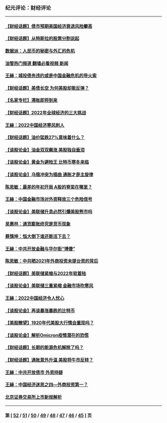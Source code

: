 ### 纪元评论：财经评论
---
#### [【财经话题】债市预期美国经济衰退风险攀高](../../pages/nsc1026/n13698043.md?04080330) 
#### [【财经话题】从特斯拉的股票分割说起](../../pages/nsc1026/n13679733.md?04080330) 
#### [数据派：人民币的秘密与外汇的危机](../../pages/nsc1026/n13667092.md?04080330) 
#### [油管热门频道 翻墙必看视频 新闻](ok?04080330)
#### [王赫：城投债务违约或是中国金融危机的导火索](../../pages/nsc1026/n13665322.md?04080330) 
#### [【财经话题】美债长空 为何美股却能反弹？](../../pages/nsc1026/n13665895.md?04080330) 
#### [【名家专栏】滞胀即将到来](../../pages/nsc1026/n13658171.md?04080330) 
#### [【财经话题】2022年全球经济的三大挑战](../../pages/nsc1026/n13654423.md?04080330) 
#### [王赫：2022中国经济寒风刺人](../../pages/nsc1026/n13651403.md?04080330) 
#### [【财经话题】油价猛跌27%意味着什么？](../../pages/nsc1026/n13648767.md?04080330) 
#### [【谈股论金】油金双双飙涨 美股独自垂泪](../../pages/nsc1026/n13631742.md?04080330) 
#### [【谈股论金】黄金为避险王 比特币寒冬来临](../../pages/nsc1026/n13600406.md?04080330) 
#### [【谈股论金】乌俄冲突为插曲 通胀才是主旋律](../../pages/nsc1026/n13576797.md?04080330) 
#### [陈思敏：最差的年初开局 A股的脊梁在哪里？](../../pages/nsc1026/n13558359.md?04080330) 
#### [王赫：中国金融市场对外资释放三个危险信号](../../pages/nsc1026/n13546389.md?04080330) 
#### [【谈股论金】美联储升息必然引爆美股熊市吗](../../pages/nsc1026/n13519194.md?04080330) 
#### [吴惠林：通货膨胀终究是货币现象](../../pages/nsc1026/n13512979.md?04080330) 
#### [蔡慎坤：恒大倒下谁还能活下去？](../../pages/nsc1026/n13501831.md?04080330) 
#### [王赫：中共开放金融与华尔街“博傻”](../../pages/nsc1026/n13501138.md?04080330) 
#### [陈思敏：中共晒2021年外商投资未提台资的背后](../../pages/nsc1026/n13501057.md?04080330) 
#### [【财经话题】美联储紧缩与2022年软着陆](../../pages/nsc1026/n13498354.md?04080330) 
#### [【谈股论金】美联储三重紧缩 金融市场吹寒风](../../pages/nsc1026/n13487202.md?04080330) 
#### [王赫：2022中国经济令人忧心](../../pages/nsc1026/n13480433.md?04080330) 
#### [【谈股论金】再谈暴涨暴跌的比特币](../../pages/nsc1026/n13428036.md?04080330) 
#### [【美股瞭望】1920年代美股大行情会重现吗？](../../pages/nsc1026/n13425425.md?04080330) 
#### [【谈股论金】解析Omicron疫情潜在的恐慌](../../pages/nsc1026/n13403704.md?04080330) 
#### [【财经话题】长期的能源危机解除了吗？](../../pages/nsc1026/n13378041.md?04080330) 
#### [【财经话题】通胀意外升温 美股将牛市反转？](../../pages/nsc1026/n13370659.md?04080330) 
#### [王赫：中共开放债市 外资持疑](../../pages/nsc1026/n13366203.md?04080330) 
#### [王赫：中国经济迷思之四—外商投资第一？](../../pages/nsc1026/n13354150.md?04080330) 
#### [北京证券交易所上市新规解析](../../pages/nsc1026/n13348292.md?04080330) 

---
#### 第 [ [52](./52.md?04080330) / [51](./51.md?04080330) / [50](./50.md?04080330) / [49](./49.md?04080330) / [48](./48.md?04080330) / [47](./47.md?04080330) / [46](./46.md?04080330) / [45](./45.md?04080330) ] 页
